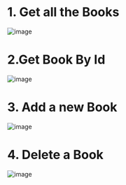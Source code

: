 # 1. Get all the Books

   ![image](https://user-images.githubusercontent.com/35370115/198051790-b26c46cf-6ad4-4266-a262-f070be0f7464.png) 
   
# 2.Get Book By Id

   ![image](https://user-images.githubusercontent.com/35370115/198052183-114fe5e8-19a9-4471-a2de-bbc446c94aba.png)
   
# 3. Add a new Book
  
   ![image](https://user-images.githubusercontent.com/35370115/198056607-9bb5d183-cfc9-452c-bcc7-84d5bebf9179.png)
   
# 4. Delete a Book

   ![image](https://user-images.githubusercontent.com/35370115/198059852-0c9ae99d-a0f8-4e38-be3a-b4e5fadb7219.png) 




